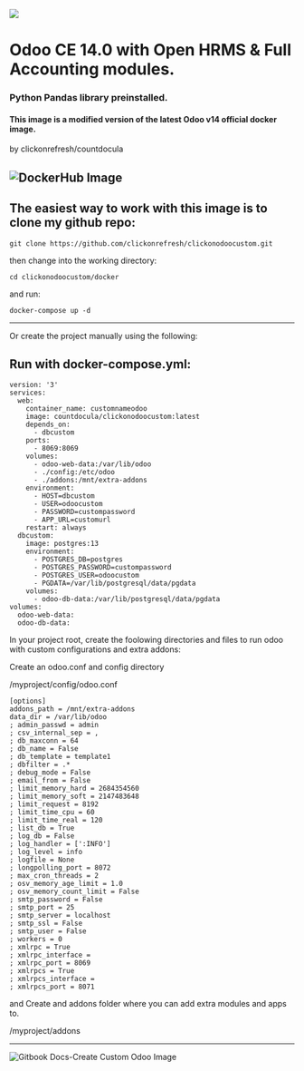 ![](https://user-images.githubusercontent.com/72121107/114141513-f80c9500-9911-11eb-9903-06538c0a7477.png)

# Odoo CE 14.0 with Open HRMS & Full Accounting modules.

### Python Pandas library preinstalled.

#### This image is a modified version of the latest Odoo v14 official docker image.

by clickonrefresh/countdocula

![DockerHub Image](https://hub.docker.com/repository/docker/countdocula/clickonodoocustom)
---------

## The easiest way to work with this image is to clone my github repo:
```
git clone https://github.com/clickonrefresh/clickonodoocustom.git
```
then change into the working directory:
```
cd clickonodoocustom/docker
```
and run:
```
docker-compose up -d
```
-----------
Or create the project manually using the following:

## Run with docker-compose.yml:

```
version: '3'
services:
  web:
    container_name: customnameodoo
    image: countdocula/clickonodoocustom:latest
    depends_on:
      - dbcustom
    ports:
      - 8069:8069
    volumes:
      - odoo-web-data:/var/lib/odoo
      - ./config:/etc/odoo
      - ./addons:/mnt/extra-addons
    environment:
      - HOST=dbcustom
      - USER=odoocustom
      - PASSWORD=custompassword
      - APP_URL=customurl
    restart: always
  dbcustom:
    image: postgres:13
    environment:
      - POSTGRES_DB=postgres
      - POSTGRES_PASSWORD=custompassword
      - POSTGRES_USER=odoocustom
      - PGDATA=/var/lib/postgresql/data/pgdata
    volumes:
      - odoo-db-data:/var/lib/postgresql/data/pgdata
volumes:
  odoo-web-data:
  odoo-db-data:
```


In your project root, create the foolowing directories and files to run odoo with custom configurations and extra addons:

Create an odoo.conf and config directory

/myproject/config/odoo.conf
```
[options]
addons_path = /mnt/extra-addons
data_dir = /var/lib/odoo
; admin_passwd = admin
; csv_internal_sep = ,
; db_maxconn = 64
; db_name = False
; db_template = template1
; dbfilter = .*
; debug_mode = False
; email_from = False
; limit_memory_hard = 2684354560
; limit_memory_soft = 2147483648
; limit_request = 8192
; limit_time_cpu = 60
; limit_time_real = 120
; list_db = True
; log_db = False
; log_handler = [':INFO']
; log_level = info
; logfile = None
; longpolling_port = 8072
; max_cron_threads = 2
; osv_memory_age_limit = 1.0
; osv_memory_count_limit = False
; smtp_password = False
; smtp_port = 25
; smtp_server = localhost
; smtp_ssl = False
; smtp_user = False
; workers = 0
; xmlrpc = True
; xmlrpc_interface = 
; xmlrpc_port = 8069
; xmlrpcs = True
; xmlrpcs_interface = 
; xmlrpcs_port = 8071
```


and Create and addons folder where you can add extra modules and apps to. 

/myproject/addons

----------------------------

![Gitbook Docs-Create Custom Odoo Image](https://clickonrefresh.gitbook.io/how-to-create-a-custom-odoo-docker-image/)
